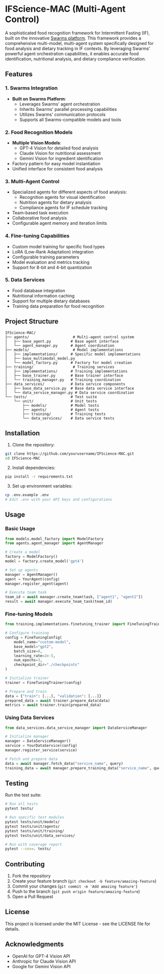 # IFScience-MAC (Multi-Agent Control)

A sophisticated food recognition framework for Intermittent Fasting (IF), built on the innovative [Swarms platform](https://github.com/kyegomez/swarms). This framework provides a comprehensive multi-model, multi-agent system specifically designed for food analysis and dietary tracking in IF contexts. By leveraging Swarms' powerful agent orchestration capabilities, it enables accurate food identification, nutritional analysis, and dietary compliance verification.

## Features

### 1. Swarms Integration
- **Built on Swarms Platform**:
  - Leverages Swarms' agent orchestration
  - Inherits Swarms' parallel processing capabilities
  - Utilizes Swarms' communication protocols
  - Supports all Swarms-compatible models and tools

### 2. Food Recognition Models
- **Multiple Vision Models**:
  - GPT-4 Vision for detailed food analysis
  - Claude Vision for nutritional assessment
  - Gemini Vision for ingredient identification
- Factory pattern for easy model instantiation
- Unified interface for consistent food analysis

### 3. Multi-Agent Control
- Specialized agents for different aspects of food analysis:
  - Recognition agents for visual identification
  - Nutrition agents for dietary analysis
  - Compliance agents for IF schedule tracking
- Team-based task execution
- Collaborative food analysis
- Configurable agent memory and iteration limits

### 4. Fine-tuning Capabilities
- Custom model training for specific food types
- LoRA (Low-Rank Adaptation) integration
- Configurable training parameters
- Model evaluation and metrics tracking
- Support for 8-bit and 4-bit quantization

### 5. Data Services
- Food database integration
- Nutritional information caching
- Support for multiple dietary databases
- Training data preparation for food recognition

## Project Structure
```
IFScience-MAC/
├── agents/                    # Multi-agent control system
│   ├── base_agent.py         # Base agent interface
│   └── agent_manager.py      # Agent coordination
├── models/                    # Model implementations
│   ├── implementations/      # Specific model implementations
│   ├── base_multimodal_model.py
│   └── model_factory.py      # Factory for model creation
├── training/                  # Training services
│   ├── implementations/      # Training implementations
│   ├── base_trainer.py       # Base trainer interface
│   └── training_manager.py   # Training coordination
├── data_services/            # Data service components
│   ├── base_data_service.py  # Base data service interface
│   └── data_service_manager.py # Data service coordination
└── tests/                    # Test suite
    └── unit/                 # Unit tests
        ├── models/           # Model tests
        ├── agents/           # Agent tests
        ├── training/         # Training tests
        └── data_services/    # Data service tests
```

## Installation

1. Clone the repository:
```bash
git clone https://github.com/yourusername/IFScience-MAC.git
cd IFScience-MAC
```

2. Install dependencies:
```bash
pip install -r requirements.txt
```

3. Set up environment variables:
```bash
cp .env.example .env
# Edit .env with your API keys and configurations
```

## Usage

### Basic Usage
```python
from models.model_factory import ModelFactory
from agents.agent_manager import AgentManager

# Create a model
factory = ModelFactory()
model = factory.create_model('gpt4')

# Set up agents
manager = AgentManager()
agent = YourAgent(config)
manager.register_agent(agent)

# Execute team task
team_id = await manager.create_team(task, ["agent1", "agent2"])
result = await manager.execute_team_task(team_id)
```

### Fine-tuning Models
```python
from training.implementations.finetuning_trainer import FineTuningTrainer, FineTuningConfig

# Configure training
config = FineTuningConfig(
    model_name="custom-model",
    base_model="gpt2",
    batch_size=8,
    learning_rate=2e-5,
    num_epochs=3,
    checkpoint_dir="./checkpoints"
)

# Initialize trainer
trainer = FineTuningTrainer(config)

# Prepare and train
data = {"train": [...], "validation": [...]}
prepared_data = await trainer.prepare_data(data)
metrics = await trainer.train(prepared_data)
```

### Using Data Services
```python
from data_services.data_service_manager import DataServiceManager

# Initialize manager
manager = DataServiceManager()
service = YourDataService(config)
manager.register_service(service)

# Fetch and prepare data
data = await manager.fetch_data("service_name", query)
training_data = await manager.prepare_training_data("service_name", query)
```

## Testing

Run the test suite:
```bash
# Run all tests
pytest tests/

# Run specific test modules
pytest tests/unit/models/
pytest tests/unit/agents/
pytest tests/unit/training/
pytest tests/unit/data_services/

# Run with coverage report
pytest --cov=. tests/
```

## Contributing

1. Fork the repository
2. Create your feature branch (`git checkout -b feature/amazing-feature`)
3. Commit your changes (`git commit -m 'Add amazing feature'`)
4. Push to the branch (`git push origin feature/amazing-feature`)
5. Open a Pull Request

## License

This project is licensed under the MIT License - see the LICENSE file for details.

## Acknowledgments

- OpenAI for GPT-4 Vision API
- Anthropic for Claude Vision API
- Google for Gemini Vision API
